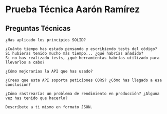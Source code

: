 # Prueba Técnica Aarón Ramírez

## Preguntas Técnicas
```
¿Has aplicado los principios SOLID?

```
```
¿Cuánto tiempo has estado pensando y escribiendo tests del código? 
Si hubieras tenido mucho más tiempo... ¿qué habrías añadido? 
Si no has realizado tests, ¿qué herramientas habrías utilizado para llevarlos a cabo?

```
```
¿Cómo mejorarías la API que has usado?

```
```
¿Crees que esta API soporta peticiones CORS? ¿Cómo has llegado a esa conclusión?

```
```
¿Cómo rastrearías un problema de rendimiento en producción? ¿Alguna vez has tenido que hacerlo?

```
```
Descríbete a ti mismo en formato JSON.

```
